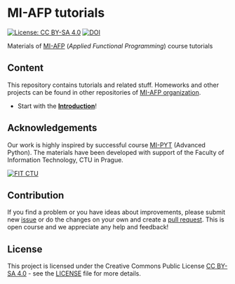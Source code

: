 # MI-AFP tutorials

[![License: CC BY-SA 4.0](https://img.shields.io/badge/License-CC%20BY--SA%204.0-lightgrey.svg)](https://creativecommons.org/licenses/by-sa/4.0/)
[![DOI](https://zenodo.org/badge/118425348.svg)](https://zenodo.org/badge/latestdoi/118425348)

Materials of [MI-AFP] (*Applied Functional Programming*) course tutorials

## Content

This repository contains tutorials and related stuff. Homeworks and other projects can be found in other repositories of [MI-AFP organization].

* Start with the **[Introduction]**!

## Acknowledgements

Our work is highly inspired by successful course [MI-PYT] (Advanced Python). The materials have been developed with support of the Faculty of Information Technology, CTU in Prague.

[![FIT CTU](https://fit.cvut.cz/media-a-pr/corporate-identity/logo-fit-en-modra.svg)](https://fit.cvut.cz)

## Contribution

If you find a problem or you have ideas about improvements, please submit new [issue] or do the changes on your own and create a [pull request]. This is open course and we appreciate any help and feedback!

## License

This project is licensed under the Creative Commons Public License [CC BY-SA 4.0] - see the [LICENSE] file for more details.

[Introduction]: tutorials/00_intro.md
[issue]: https://help.github.com/articles/about-issues/
[pull request]: https://help.github.com/articles/about-pull-requests/
[CC BY-SA 4.0]: https://creativecommons.org/licenses/by-sa/4.0/deed.cs
[MI-AFP]: http://bk.fit.cvut.cz/en/predmety/00/00/00/00/00/00/05/42/92/p5429206.html
[MI-AFP organization]: https://github.com/MI-AFP
[MI-PYT]: https://github.com/cvut/MI-PYT
[LICENSE]: LICENSE
